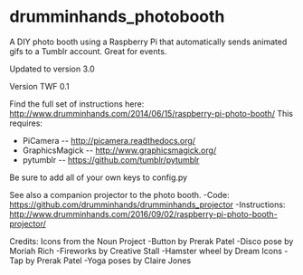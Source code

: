 drumminhands_photobooth
=======================

A DIY photo booth using a Raspberry Pi that automatically sends animated gifs to a Tumblr account. Great for events.

Updated to version 3.0

Version TWF 0.1

Find the full set of instructions here: http://www.drumminhands.com/2014/06/15/raspberry-pi-photo-booth/
This requires:
  - PiCamera -- http://picamera.readthedocs.org/
  - GraphicsMagick -- http://www.graphicsmagick.org/
  - pytumblr -- https://github.com/tumblr/pytumblr

Be sure to add all of your own keys to config.py

See also a companion projector to the photo booth.
-Code: https://github.com/drumminhands/drumminhands_projector
-Instructions: http://www.drumminhands.com/2016/09/02/raspberry-pi-photo-booth-projector/

Credits:
Icons from the Noun Project
-Button by Prerak Patel
-Disco pose by Moriah Rich
-Fireworks by Creative Stall
-Hamster wheel by Dream Icons
-Tap by Prerak Patel
-Yoga poses by Claire Jones
